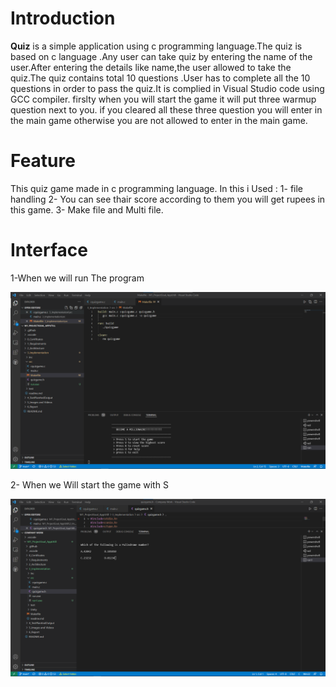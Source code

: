
# Introduction
**Quiz** is a simple application using c programming language.The quiz is based on c language .Any user can take quiz by entering the name of the user.After entering the details like name,the user allowed to take the quiz.The quiz contains total 10 questions .User has to complete all the 10 questions in order to pass the quiz.It is complied in Visual Studio code using GCC compiler. firslty when you will start the game it will put three warmup question next to you. if you cleared all these three question you will enter in the main game otherwise you are not allowed to enter in the main game.
 
 # Feature
  This quiz game made in c programming language.
  In this i Used :
                 1- file handling
                 2- You can see thair score according to them you will get rupees in this game.
                 3- Make file and Multi file.
            

# Interface


1-When we will run The program

![App Screenshot](https://github.com/manu9458/M1_ProjectGoal_AppUtill/blob/main/5_Images%20and%20Videos/game.png)


2- When we Will start the game with S 

![App Screenshot](https://github.com/manu9458/M1_ProjectGoal_AppUtill/blob/main/5_Images%20and%20Videos/1.png)


